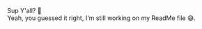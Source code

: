 Sup Y'all? :wave:<br>
Yeah, you guessed it right, I'm still working on my ReadMe file :sweat_smile:.<br><br>




